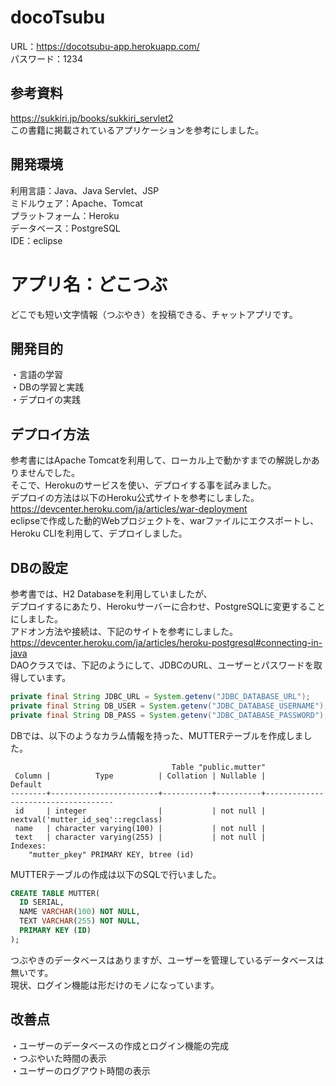 # docoTsubu
URL：https://docotsubu-app.herokuapp.com/  
パスワード：1234

## 参考資料
https://sukkiri.jp/books/sukkiri_servlet2  
この書籍に掲載されているアプリケーションを参考にしました。

## 開発環境
利用言語：Java、Java Servlet、JSP  
ミドルウェア：Apache、Tomcat  
プラットフォーム：Heroku  
データベース：PostgreSQL  
IDE：eclipse

# アプリ名：どこつぶ
どこでも短い文字情報（つぶやき）を投稿できる、チャットアプリです。  

## 開発目的
・言語の学習  
・DBの学習と実践  
・デプロイの実践  

## デプロイ方法
参考書にはApache Tomcatを利用して、ローカル上で動かすまでの解説しかありませんでした。  
そこで、Herokuのサービスを使い、デプロイする事を試みました。  
デプロイの方法は以下のHeroku公式サイトを参考にしました。  
https://devcenter.heroku.com/ja/articles/war-deployment  
eclipseで作成した動的Webプロジェクトを、warファイルにエクスポートし、Heroku CLIを利用して、デプロイしました。  

## DBの設定
参考書では、H2 Databaseを利用していましたが、  
デプロイするにあたり、Herokuサーバーに合わせ、PostgreSQLに変更することにしました。  
アドオン方法や接続は、下記のサイトを参考にしました。  
https://devcenter.heroku.com/ja/articles/heroku-postgresql#connecting-in-java  
DAOクラスでは、下記のようにして、JDBCのURL、ユーザーとパスワードを取得しています。  
```Java
private final String JDBC_URL = System.getenv("JDBC_DATABASE_URL");  
private final String DB_USER = System.getenv("JDBC_DATABASE_USERNAME​");  
private final String DB_PASS = System.getenv("JDBC_DATABASE_PASSWORD");
```
DBでは、以下のようなカラム情報を持った、MUTTERテーブルを作成しました。     
```
                                    Table "public.mutter"
 Column |          Type          | Collation | Nullable |              Default               
--------+------------------------+-----------+----------+------------------------------------
 id     | integer                |           | not null | nextval('mutter_id_seq'::regclass)
 name   | character varying(100) |           | not null |
 text   | character varying(255) |           | not null |
Indexes:
    "mutter_pkey" PRIMARY KEY, btree (id)
```
MUTTERテーブルの作成は以下のSQLで行いました。
```SQL
CREATE TABLE MUTTER(
  ID SERIAL,
  NAME VARCHAR(100) NOT NULL,
  TEXT VARCHAR(255) NOT NULL,
  PRIMARY KEY (ID)
);
```
つぶやきのデータベースはありますが、ユーザーを管理しているデータベースは無いです。  
現状、ログイン機能は形だけのモノになっています。  

## 改善点
・ユーザーのデータベースの作成とログイン機能の完成  
・つぶやいた時間の表示  
・ユーザーのログアウト時間の表示  
